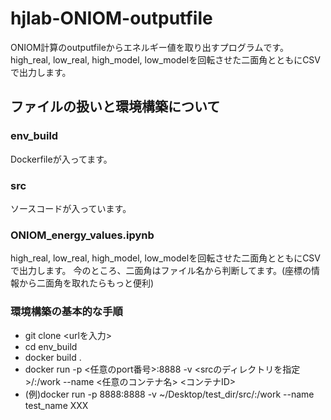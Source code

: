 # hjlab-ONIOM-outputfile

ONIOM計算のoutputfileからエネルギー値を取り出すプログラムです。
high_real, low_real, high_model, low_modelを回転させた二面角とともにCSVで出力します。

## ファイルの扱いと環境構築について

### env_build
Dockerfileが入ってます。

### src
ソースコードが入っています。
### ONIOM_energy_values.ipynb
high_real, low_real, high_model, low_modelを回転させた二面角とともにCSVで出力します。
今のところ、二面角はファイル名から判断してます。(座標の情報から二面角を取れたらもっと便利)

### 環境構築の基本的な手順
- git clone <urlを入力>
- cd env_build
- docker build .
- docker run -p <任意のport番号>:8888 -v <srcのディレクトリを指定>/:/work --name <任意のコンテナ名> <コンテナID>
- (例)docker run -p 8888:8888 -v ~/Desktop/test_dir/src/:/work --name test_name XXX

